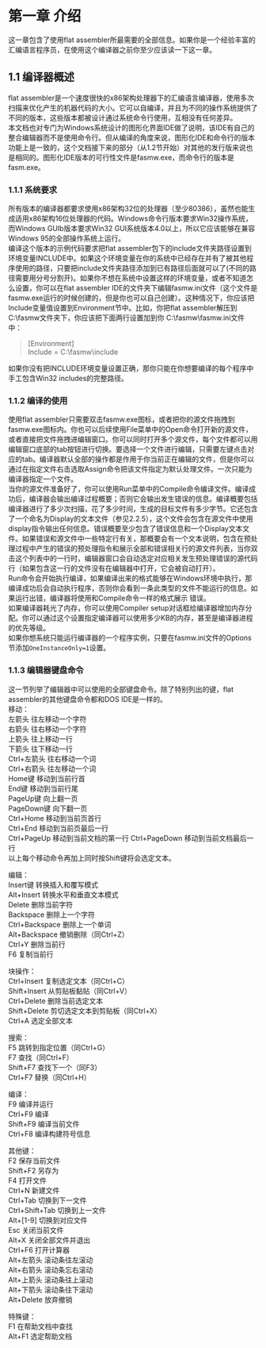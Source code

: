 # 第一章 介绍
这一章包含了使用flat assembler所最需要的全部信息。如果你是一个经验丰富的汇编语言程序员，在使用这个编译器之前你至少应该读一下这一章。   
## 1.1 编译器概述
flat assembler是一个速度很快的x86架构处理器下的汇编语言编译器，使用多次扫描来优化产生的机器代码的大小。它可以自编译，并且为不同的操作系统提供了不同的版本，这些版本都被设计通过系统命令行使用，互相没有任何差异。   
本文档也对专门为Windows系统设计的图形化界面IDE做了说明，该IDE有自己的整合编辑器而不是使用命令行。但从编译的角度来说，图形化IDE和命令行的版本功能上是一致的，这个文档接下来的部分（从1.2节开始）对其他的发行版来说也是相同的。图形化IDE版本的可行性文件是fasmw.exe，而命令行的版本是fasm.exe。
### 1.1.1 系统要求
所有版本的编译器都要求使用x86架构32位的处理器（至少80386），虽然也能生成适用x86架构16位处理器的代码。Windows命令行版本要求Win32操作系统，而Windows GUIb版本要求Win32 GUI系统版本4.0以上，所以它应该能够在兼容Windows 95的全部操作系统上运行。   
编译这个版本的示例代码要求把flat assembler包下的include文件夹路径设置到环境变量INCLUDE中。如果这个环境变量在你的系统中已经存在并有了被其他程序使用的路径，只要把include文件夹路径添加到已有路径后面就可以了(不同的路径需要用分号分割开)。如果你不想在系统中设置这样的环境变量，或者不知道怎么设置，你可以在flat assembler IDE的文件夹下编辑fasmw.ini文件（这个文件是fasmw.exe运行的时候创建的，但是你也可以自己创建）。这种情况下，你应该把Include变量值设置到Environment节中。比如，你把flat assembler解压到 C:\fasmw文件夹下，你应该把下面两行设置加到你 C:\fasmw\fasmw.ini文件中：   
>[Environment]   
>Include = C:\fasmw\include   

如果你没有把INCLUDE环境变量设置正确，那你只能在你想要编译的每个程序中手工包含Win32 includes的完整路径。   
### 1.1.2 编译的使用
使用flat assembler只需要双击fasmw.exe图标，或者把你的源文件拖拽到fasmw.exe图标内。你也可以后续使用File菜单中的Open命令打开新的源文件，或者直接把文件拖拽进编辑窗口。你可以同时打开多个源文件，每个文件都可以用编辑窗口底部的tab按钮进行切换。要选择一个文件进行编辑，只需要左键点击对应的tab。编译器默认全部的操作都是作用于你当前正在编辑的文件，但是你可以通过在指定文件右击选取Assign命令把该文件指定为默认处理文件。一次只能为编译器指定一个文件。   
当你的源文件准备好了，你可以使用Run菜单中的Compile命令编译文件。编译成功后，编译器会输出编译过程概要；否则它会输出发生错误的信息。编译概要包括编译器进行了多少次扫描，花了多少时间，生成的目标文件有多少字节。它还包含了一个命名为Display的文本文件（参见2.2.5），这个文件会包含在源文件中使用display指令输出任何信息。错误概要至少包含了错误信息和一个Display文本文件。如果错误和源文件中一些特定行有关，那概要会有一个文本说明，包含在预处理过程中产生的错误的预处理指令和展示全部和错误相关行的源文件列表，当你双击这个列表中的一行时，编辑器窗口会自动选定对应相关发生预处理错误的源代码行（如果包含这一行的文件没有在编辑器中打开，它会被自动打开）。   
Run命令会开始执行编译，如果编译出来的格式能够在Windows环境中执行，那编译成功后会自动执行程序，否则你会看到一条此类型的文件不能运行的信息。如果运行出错，编译器将使用和Compile命令一样的格式展示 错误。   
如果编译器耗光了内存，你可以使用Compiler setup对话框给编译器增加内存分配。你可以通过这个设置指定编译器可以使用多少KB的内存，甚至是编译器进程的优先等级。   
如果你想系统只能运行编译器的一个程序实例，只要在fasmw.ini文件的Options节添加`OneInstanceOnly=1`设置。   
### 1.1.3 编辑器键盘命令
这一节列举了编辑器中可以使用的全部键盘命令。除了特别列出的键，flat assembler的其他键盘命令都和DOS IDE是一样的。   
移动：   
左箭头              往左移动一个字符   
右箭头              往右移动一个字符   
上箭头              往上移动一行   
下箭头              往下移动一行   
Ctrl+左箭头         往右移动一个词   
Ctrl+右箭头         往左移动一个词   
Home键              移动到当前行首   
End键               移动到当前行尾   
PageUp键            向上翻一页   
PageDown键          向下翻一页   
Ctrl+Home           移动到当前页首行   
Ctrl+End            移动到当前页最后一行   
Ctrl+PageUp         移动到当前文档的第一行
Ctrl+PageDown       移动到当前文档最后一行   
以上每个移动命令再加上同时按Shift键将会选定文本。   

编辑：   
Insert键            转换插入和覆写模式   
Alt+Insert          转换水平和垂直文本模式   
Delete              删除当前字符   
Backspace           删除上一个字符   
Ctrl+Backspace      删除上一个单词   
Alt+Backspace       撤销删除（同Ctrl+Z）   
Ctrl+Y              删除当前行   
F6                  复制当前行   

块操作：   
Ctrl+Insert         复制选定文本（同Ctrl+C）   
Shift+Insert        从剪贴板黏贴（同Ctrl+V）   
Ctrl+Delete         删除当前选定文本   
Shift+Delete        剪切选定文本到剪贴板（同Ctrl+X）  
Ctrl+A              选定全部文本   

搜索：   
F5                  跳转到指定位置（同Ctrl+G）   
F7                  查找（同Ctrl+F）   
Shift+F7            查找下一个（同F3）   
Ctrl+F7             替换（同Ctrl+H）   

编译：   
F9                  编译并运行   
Ctrl+F9             编译   
Shift+F9            编译当前文件   
Ctrl+F8             编译构建符号信息   

其他键：   
F2                  保存当前文件   
Shift+F2            另存为   
F4                  打开文件   
Ctrl+N              新建文件   
Ctrl+Tab            切换到下一文件   
Ctrl+Shift+Tab      切换到上一文件   
Alt+[1-9]           切换到对应文件   
Esc                 关闭当前文件   
Alt+X               关闭全部文件并退出   
Ctrl+F6             打开计算器   
Alt+左箭头          滚动条往左滚动   
Alt+右箭头          滚动条忘右滚动   
Alt+上箭头          滚动条往上滚动   
Alt+下箭头          滚动条往下滚动   
Alt+Delete          放弃撤销   

特殊键：   
F1                 在帮助文档中查找   
Alt+F1             选定帮助文档
